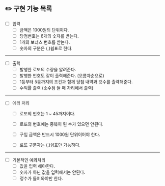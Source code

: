 ## ✏️ 구현 기능 목록

-[ ] 입력 
  - [ ] 금액은 1000원의 단위이다.
  - [ ] 당첨번호는 6개의 숫자를 받는다.
  - [ ] 1개의 보너스 번호를 받는다. 
  - [ ] 숫자의 구분은 (,)쉼표로 한다.

---

-[ ] 출력
  - [ ] 발행한 로또의 수량을 알려준다.
  - [ ] 발행한 번호도 같이 출력해준다. (오름차순으로)
  - [ ] 1등부터 5등까지의 조건과 함께 당첨 내역과 갯수를 출력해준다.
  - [ ] 수익률 출력 (소수점 둘 째 자리에서 출력)

---
-[ ] 에러 처리  
  - [ ] 로또의 번호는 1 ~ 45까지이다.
  - [ ] 로또의 번호에는 중복이 된 수가 있으면 안된다.
  - [ ] 구입 금액은 반드시 1000원 단위이어야 한다.
  - [ ] 로또 구분자는 (,)쉼표만 가능하다.  
  

---
-[ ] 기본적인 예외처리  
  - [ ] 값을 입력 해야한다.
  - [ ] 숫자가 아닌 값을 입력해서는 안된다.
  - [ ] 정수가 들어와야만 한다.
